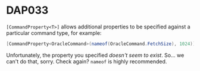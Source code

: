 ﻿# DAP033

`[CommandProperty<T>]` allows additional properties to be specified against a particular command type, for example:

``` csharp
[CommandProperty<OracleCommand>(nameof(OracleCommand.FetchSize), 1024)]
```

Unfortunately, the property you specified *doesn't seem to exist*. So... we can't do that, sorry. Check again? `nameof` is highly recommended.